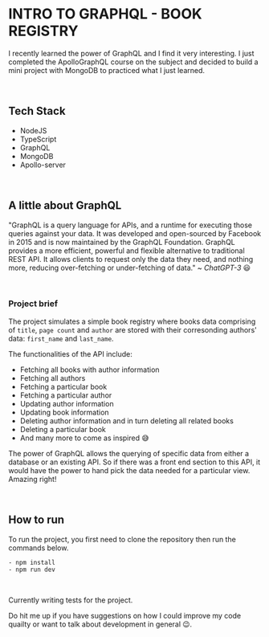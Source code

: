 # INTRO TO GRAPHQL - BOOK REGISTRY

I recently learned the power of GraphQL and I find it very interesting. I just completed the ApolloGraphQL course on the subject and decided to build a mini project with MongoDB to practiced what I just learned.

<br />

## Tech Stack

- NodeJS
- TypeScript
- GraphQL
- MongoDB
- Apollo-server

<br />

## A little about GraphQL

"GraphQL is a query language for APIs, and a runtime for executing those queries against your data. It was developed and open-sourced by Facebook in 2015 and is now maintained by the GraphQL Foundation. GraphQL provides a more efficient, powerful and flexible alternative to traditional REST API. It allows clients to request only the data they need, and nothing more, reducing over-fetching or under-fetching of data." ~ <em>ChatGPT-3</em> 😃

<br />

### Project brief

The project simulates a simple book registry where books data comprising of `title`, `page count` and `author` are stored with their corresonding authors' data: `first_name` and `last_name`.

The functionalities of the API include:

- Fetching all books with author information
- Fetching all authors
- Fetching a particular book
- Fetching a particular author
- Updating author information
- Updating book information
- Deleting author information and in turn deleting all related books
- Deleting a particular book
- And many more to come as inspired 😅

The power of GraphQL allows the querying of specific data from either a database or an existing API. So if there was a front end section to this API, it would have the power to hand pick the data needed for a particular view. Amazing right!

<br />

## How to run

To run the project, you first need to clone the repository then run the commands below.

```
- npm install
- npm run dev
```

<br />

Currently writing tests for the project.

Do hit me up if you have suggestions on how I could improve my code quailty or want to talk about development in general 😉.
